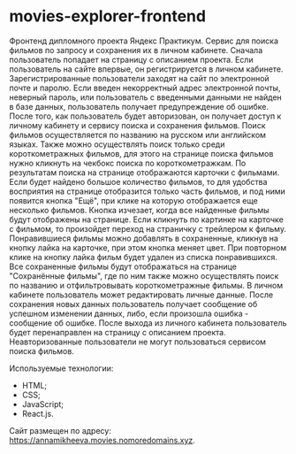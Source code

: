 # movies-explorer-frontend


Фронтенд дипломного проекта Яндекс Практикум.
Сервис для поиска фильмов по запросу и сохранения их в личном кабинете. 
Сначала пользователь попадает на страницу с описанием проекта. Если пользователь на сайте впервые, он регистрируется в личном кабинете. Зарегистрированные пользователи заходят на сайт по электронной почте и паролю. Если введен некорректный адрес электронной почты, неверный пароль, или пользователь с введенными данными не найден в базе данных, пользователь получает предупреждение об ошибке. После того, как пользователь будет авторизован, он получает доступ к личному кабинету и сервису поиска и сохранения фильмов. 
Поиск фильмов осуществляется по названию на русском или английском языках. Также можно осуществлять поиск только среди короткометражных фильмов, для этого на странице поиска фильмов нужно кликнуть на чекбокс поиска по короткометражкам. По результатам поиска на странице отображаются карточки с фильмами. Если будет найдено большое количество фильмов, то для удобства восприятия на странице отобразится только часть фильмов, и под ними появится кнопка "Ещё", при клике на которую отображается еще несколько фильмов. Кнопка изчезает, когда все найденные фильмы будут отображены на странице.
Если кликнуть по картинке на карточке с фильмом, то произойдет переход на страничку с трейлером к фильму. 
Понравившиеся фильмы можно добавлять в сохраненные, кликнув на кнопку лайка на карточке, при этом кнопка меняет цвет. При повторном клике на кнопку лайка фильм будет удален из списка понравившихся. Все сохраненные фильмы будут отображаться на странице "Сохранённые фильмы", где по ним также можно осуществлять поиск по названию и отфильтровывать короткометражные фильмы.
В личном кабинете пользователь может редактировать личные данные. После сохранения новых данных пользователь получает сообщение об успешном изменении данных, либо, если произошла ошибка - сообщение об ошибке.
После выхода из личного кабинета пользователь будет перенаправлен на страницу с описанием проекта. Неавторизованные пользователи не могут пользоваться сервисом поиска фильмов.

Используемые технологии: 
- HTML;
- CSS;
- JavaScript; 
- React.js.

Сайт размещен по адресу: https://annamikheeva.movies.nomoredomains.xyz.
